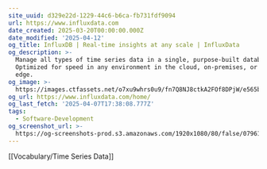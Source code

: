 ```yaml
---
site_uuid: d329e22d-1229-44c6-b6ca-fb731fdf9094
url: https://www.influxdata.com
date_created: 2025-03-20T00:00:00.000Z
date_modified: '2025-04-12'
og_title: InfluxDB | Real-time insights at any scale | InfluxData
og_description: >-
  Manage all types of time series data in a single, purpose-built database.
  Optimized for speed in any environment in the cloud, on-premises, or at the
  edge.
og_image: >-
  https://images.ctfassets.net/o7xu9whrs0u9/fn7Q8NJ8ctkA2FOf8DPjW/e565b64e317d8a344c74faba3801330f/OG_It_s_About_Time.png
og_url: https://www.influxdata.com/home/
og_last_fetch: '2025-04-07T17:38:08.777Z'
tags:
  - Software-Development
og_screenshot_url: >-
  https://og-screenshots-prod.s3.amazonaws.com/1920x1080/80/false/079615f6cbb183e0014761279b5d90b314e3ffaa201f9954f7f3cef0771d3e24.jpeg
---
```



































[[Vocabulary/Time Series Data]]
